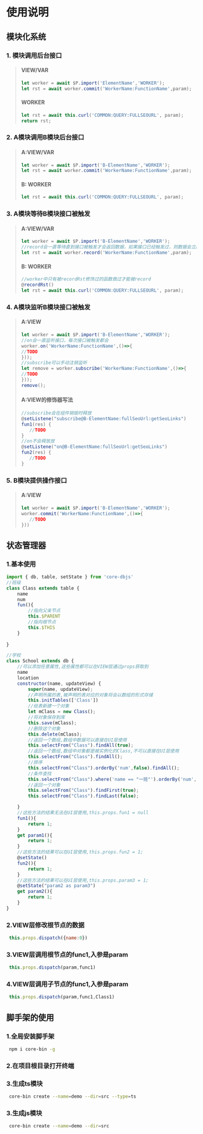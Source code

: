 # 使用说明
## 模块化系统
###  1.	模块调用后台接口
> #### VIEW/VAR
>``` javascript
>let worker = await $P.import('ElementName','WORKER');
>let rst = await worker.commit('WorkerName:FunctionName',param);
>``` 
>#### WORKER
>``` javascript
>let rst = await this.curl('COMMON:QUERY:FULLSEOURL', param);
>return rst;
>``` 
###  2.	A模块调用B模块后台接口
>#### A:VIEW/VAR
>``` javascript
>let worker = await $P.import('B-ElementName','WORKER');
>let rst = await worker.commit('WorkerName:FunctionName',param);
>``` 
>#### B: WORKER
>``` javascript
>let rst = await this.curl('COMMON:QUERY:FULLSEOURL', param);
>```
###  3.	A模块等待B模块接口被触发
>#### A:VIEW/VAR
>``` javascript
>let worker = await $P.import('B-ElementName','WORKER');
>//record会一直等待直到接口被触发才会返回数据，如果接口已经触发过，则数据会立即返回
>let rst = await worker.record('WorkerName:FunctionName',param);
>``` 
>#### B: WORKER
>``` javascript
>//worker中只有被recordRst修饰过的函数救过才能被record
>@recordRst()
>let rst = await this.curl('COMMON:QUERY:FULLSEOURL', param);
>```
>
###  4.	A模块监听B模块接口被触发
>#### A:VIEW
>``` javascript
>let worker = await $P.import('B-ElementName','WORKER');
>//on会一直监听接口，每次接口被触发都会
>worker.on('WorkerName:FunctionName',()=>{
>//TODO
>}));
>//subscribe可以手动注销监听
>let remove = worker.subscribe('WorkerName:FunctionName',()=>{
>//TODO
>}));
>remove();
>``` 
>#### A:VIEW的修饰器写法
>``` javascript
>//subscribe会在组件销毁时释放
>@setListene("subscribe@B-ElementName:fullSeoUrl:getSeoLinks")
>fun1(res) {
>    //TODO
>}
>//on不会释放放
>@setListene("on@B-ElementName:fullSeoUrl:getSeoLinks")
>fun2(res) {
>    //TODO
>}
>```

###  5.	B模块提供操作接口
>#### A:VIEW
>``` javascript
>let worker = await $P.import('B-ElementName','WORKER');
>worker.commit('WorkerName:FunctionName',()=>{
>    //TODO
>}))
>``` 

## 状态管理器
### 1.基本使用
``` javascript
import { db, table, setState } from 'core-dbjs'
//班级
class Class extends table {
    name
    num
    fun(){
        //指向父亲节点
        this.$PARENT
        //指向根节点
        this.$THIS
    }
    
}

//学校
class School extends db {
    //可以添加任意属性,这些属性都可以在VIEW层通过props获取到
    name 
    location
    constructor(name, updateView) {
        super(name, updateView);
        //声明所属的表,被声明的表对应的对象将会以数组的形式存储
        this.initTables(['Class'])
        //给表新建一个对象
        let mClass = new Class();
        //将对象保存到库
        this.save(mClass);
        //删除这个对象
        this.delete(mClass);
        //返回一个数组,数组中数据可以直接在UI层使用
        this.selectFrom("Class").findAll(true);
        //返回一个数组,数组中对象都是被实例化的Class,不可以直接在UI层使用
        this.selectFrom("Class").findAll();
        //排序
        this.selectFrom("Class").orderBy('num',false).findAll();
        //条件查找
        this.selectFrom("Class").where('name == "一班"').orderBy('num',false).findAll();
        //返回一个对象
        this.selectFrom("Class").findFirst(true);
        this.selectFrom("Class").findLast(false);

    }
    //这些方法的结果无法在UI层使用,this.props.fun1 = null
    fun1(){
        return 1;
    }
    get param1(){
        return 1;
    }
    //这些方法的结果可以在UI层使用,this.props.fun2 = 1;
    @setState()
    fun2(){
        return 1;
    }
    //这些方法的结果可以在UI层使用,this.props.param3 = 1;
    @setState("param2 as param3")
    get param2(){
        return 1;
    }
}
``` 
### 2.VIEW层修改根节点的数据

``` javascript
 this.props.dispatch({name:0})
``` 
### 3.VIEW层调用根节点的func1,入参是param

``` javascript
 this.props.dispatch(param,func1)
``` 
### 4.VIEW层调用子节点的func1,入参是param

``` javascript
 this.props.dispatch(param,func1,Class1)
``` 
## 脚手架的使用
### 1.全局安装脚手架
``` bash
 npm i core-bin -g
``` 

### 2.在项目根目录打开终端
### 3.生成ts模块
``` bash
 core-bin create --name=demo --dir=src --type=ts
``` 
### 3.生成js模块
``` bash
 core-bin create --name=demo --dir=src
``` 




